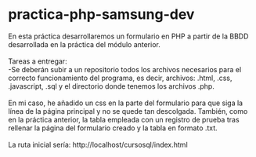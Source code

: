 # practica-php-samsung-dev
En esta práctica desarrollaremos un formulario en PHP a partir de la BBDD desarrollada en la práctica del módulo anterior.
<br><br>
Tareas a entregar:
<br>
-Se deberán subir a un repositorio todos los archivos necesarios para el correcto funcionamiento del programa, es decir, archivos: .html, .css, .javascript, .sql y el directorio donde tenemos los archivos .php.
<br><br>
En mi caso, he añadido un css en la parte del formulario para que siga la línea de la página principal y no se quede tan descolgada. También, como en la práctica anterior, la tabla empleada con un registro de prueba tras rellenar la página del formulario creado y la tabla en formato .txt.
<br><br>
La ruta inicial sería: http://localhost/cursosql/index.html
